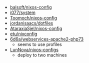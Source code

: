 
- [balsoft/nixos-config](https://github.com/balsoft/nixos-config/blob/ee5b3d4fd3720220e35bbb26cf26b6d428f248e9/flake.nix#L201)
- [i077/system](https://github.com/i077/system/blob/81ae191dafbb7e437f3dfb7e2f2440fe769f5be3/flake/hosts.nix#L28)
- [Toomoch/nixos-config](https://github.com/Toomoch/nixos-config/blob/be4998e7df2581c5509c70c9f58c7ffbca0e8182/flake.nix#L163)
- [jordanisaacs/dotfiles](https://github.com/jordanisaacs/dotfiles/blob/20d6ff59e1a468b9ce5d78fcf169b31c977bd1b9/flake.nix#L82)
- [AtaraxiaSjel/nixos-config](https://github.com/AtaraxiaSjel/nixos-config/blob/919e7d0fae5bcc9792f9e23fdd275e1ef70f913e/flake.nix#L184)
- [etu/nixconfig](https://github.com/etu/nixconfig/blob/30623b6ff162688a838cad4ad2fdbb5425d1ff3e/flake.nix#L153)
- [6d6a/webservices-apache2-php73](https://github.com/6d6a/webservices-apache2-php73/blob/9a553acf8bb1abcca91509b34faa51bc0605093f/flake.nix#L56)
  - seems to use profiles
- [LunNova/nixos-configs](https://github.com/LunNova/nixos-configs/blob/76ea08c9202ef77ab72eb3cd4715c28475a2667e/flake.nix#L125)
  - deploy to two machines